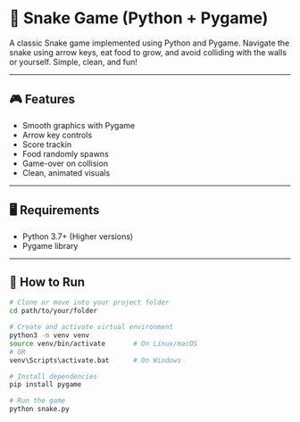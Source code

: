 # 🐍 Snake Game (Python + Pygame)

 A classic Snake game implemented using Python and Pygame. Navigate the snake using arrow keys, eat food to grow, and avoid colliding with the walls or yourself. Simple, clean, and fun!

---

## 🎮 Features

- Smooth graphics with Pygame
- Arrow key controls
- Score trackin
- Food randomly spawns
- Game-over on collision
- Clean, animated visuals

---

## 🖥️ Requirements

- Python 3.7+ (Higher versions)
- Pygame library

---

## 🚀 How to Run

```bash
# Clone or move into your project folder
cd path/to/your/folder

# Create and activate virtual environment
python3 -m venv venv
source venv/bin/activate       # On Linux/macOS
# OR
venv\Scripts\activate.bat      # On Windows

# Install dependencies
pip install pygame

# Run the game
python snake.py
